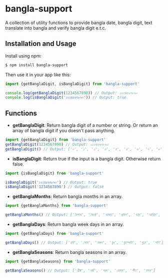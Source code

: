 # bangla-support

A collection of utility functions to provide bangla date, bangla digit, text translate into bangla and verify bangla digit e.t.c.

## Installation and Usage

Install using npm:

```bash
$ npm install bangla-support
```

Then use it in your app like this:

```javascript
import {getBanglaDigit, isBanglaDigit} from 'bangla-support'

console.log(getBanglaDigit(1234567890)) // Output: ১২৩৪৫৬৭৮৯০
console.log(isBanglaDigit('১২৩৪৫৬৭৮৯০')) // Output: true
```

## Functions

- **getBanglaDigit**: Return bangla digit of a number or string. Or return an array of bangla digit if you doesn't pass anything.

```javascript
import {getBanglaDigit} from 'bangla-support'
getBanglaDigit(1234567890) // Output: ১২৩৪৫৬৭৮৯০
getBanglaDigit() // Output: ['০', '১', '২', '৩', '৪', '৫', '৬', '৭', '৮', '৯']
```

- **isBanglaDigit**: Return true if the input is a bangla digit. Otherwise return false.

```javascript
import {isBanglaDigit} from 'bangla-support'

isBanglaDigit('১২৩৪৫৬৭৮৯০') // Output: true
isBanglaDigit('1234567890') // Output: false
```

- **getBanglaMonths**: Return bangla months in an array.

```javascript
import {getBanglaMonths} from 'bangla-support'

getBanglaMonths() // Output: ['বৈশাখ', 'জ্যৈষ্ঠ', 'আষাঢ়', 'শ্রাবণ', 'ভাদ্র', 'আশ্বিন', 'কার্তিক', 'অগ্রহায়ণ', 'পৌষ', 'মাঘ', 'ফাল্গুন', 'চৈত্র']
```

- **getBanglaDays**: Return bangla week days in an array.

```javascript
import {getBanglaDays} from 'bangla-support'

getBanglaDays() // Output: ['রবি', 'সোম', 'মঙ্গল', 'বুধ', 'বৃহস্পতি', 'শুক্র', 'শনি']
```

- **getBanglaSeasons**: Return bangla seasons in an array.

```javascript
import {getBanglaSeasons} from 'bangla-support'

getBanglaSeasons() // Output: ['গ্রীষ্ম', 'বর্ষা', 'শরৎ', 'হেমন্ত', 'শীত', 'বসন্ত']
```

